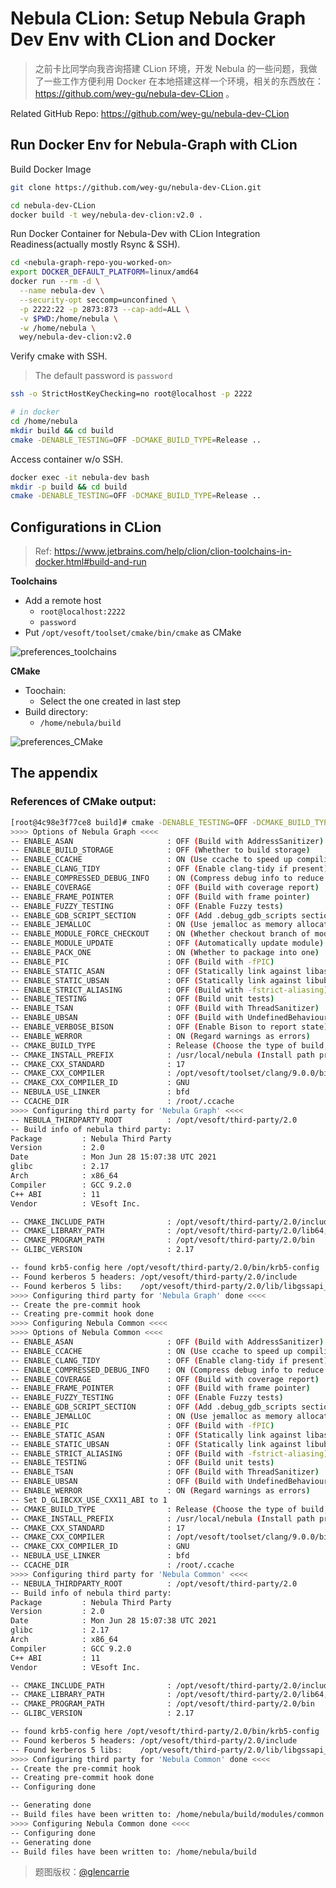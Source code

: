 # Nebula CLion: Setup Nebula Graph Dev Env with CLion and Docker




> 之前卡比同学向我咨询搭建 CLion 环境，开发 Nebula 的一些问题，我做了一些工作方便利用 Docker 在本地搭建这样一个环境，相关的东西放在：https://github.com/wey-gu/nebula-dev-CLion 。



<!--more-->

Related GitHub Repo: https://github.com/wey-gu/nebula-dev-CLion

## Run Docker Env for Nebula-Graph with CLion

Build Docker Image

```bash
git clone https://github.com/wey-gu/nebula-dev-CLion.git

cd nebula-dev-CLion
docker build -t wey/nebula-dev-clion:v2.0 .
```

Run Docker Container for Nebula-Dev with CLion Integration Readiness(actually mostly Rsync & SSH).

```bash
cd <nebula-graph-repo-you-worked-on>
export DOCKER_DEFAULT_PLATFORM=linux/amd64
docker run --rm -d \
  --name nebula-dev \
  --security-opt seccomp=unconfined \
  -p 2222:22 -p 2873:873 --cap-add=ALL \
  -v $PWD:/home/nebula \
  -w /home/nebula \
  wey/nebula-dev-clion:v2.0
```

Verify cmake with SSH.

> The default password is `password`

```bash
ssh -o StrictHostKeyChecking=no root@localhost -p 2222

# in docker
cd /home/nebula
mkdir build && cd build
cmake -DENABLE_TESTING=OFF -DCMAKE_BUILD_TYPE=Release ..
```

Access container w/o SSH.

```bash
docker exec -it nebula-dev bash
mkdir -p build && cd build
cmake -DENABLE_TESTING=OFF -DCMAKE_BUILD_TYPE=Release ..
```



## Configurations in CLion

> Ref: https://www.jetbrains.com/help/clion/clion-toolchains-in-docker.html#build-and-run

**Toolchains**

- Add a remote host
  - `root@localhost:2222`
  - `password`
- Put `/opt/vesoft/toolset/cmake/bin/cmake` as CMake

![preferences_toolchains](https://raw.githubusercontent.com/wey-gu/nebula-dev-CLion/main/images/preferences_toolchains.png)

**CMake**

- Toochain:
  - Select the one created in last step
- Build directory:
  - `/home/nebula/build`

![preferences_CMake](https://raw.githubusercontent.com/wey-gu/nebula-dev-CLion/main/images/preferences_CMake.png)

## The appendix

### References of CMake output:

```bash
[root@4c98e3f77ce8 build]# cmake -DENABLE_TESTING=OFF -DCMAKE_BUILD_TYPE=Release ..
>>>> Options of Nebula Graph <<<<
-- ENABLE_ASAN                     : OFF (Build with AddressSanitizer)
-- ENABLE_BUILD_STORAGE            : OFF (Whether to build storage)
-- ENABLE_CCACHE                   : ON (Use ccache to speed up compiling)
-- ENABLE_CLANG_TIDY               : OFF (Enable clang-tidy if present)
-- ENABLE_COMPRESSED_DEBUG_INFO    : ON (Compress debug info to reduce binary size)
-- ENABLE_COVERAGE                 : OFF (Build with coverage report)
-- ENABLE_FRAME_POINTER            : OFF (Build with frame pointer)
-- ENABLE_FUZZY_TESTING            : OFF (Enable Fuzzy tests)
-- ENABLE_GDB_SCRIPT_SECTION       : OFF (Add .debug_gdb_scripts section)
-- ENABLE_JEMALLOC                 : ON (Use jemalloc as memory allocator)
-- ENABLE_MODULE_FORCE_CHECKOUT    : ON (Whether checkout branch of module to same as graph.)
-- ENABLE_MODULE_UPDATE            : OFF (Automatically update module)
-- ENABLE_PACK_ONE                 : ON (Whether to package into one)
-- ENABLE_PIC                      : OFF (Build with -fPIC)
-- ENABLE_STATIC_ASAN              : OFF (Statically link against libasan)
-- ENABLE_STATIC_UBSAN             : OFF (Statically link against libubsan)
-- ENABLE_STRICT_ALIASING          : OFF (Build with -fstrict-aliasing)
-- ENABLE_TESTING                  : OFF (Build unit tests)
-- ENABLE_TSAN                     : OFF (Build with ThreadSanitizer)
-- ENABLE_UBSAN                    : OFF (Build with UndefinedBehaviourSanitizer)
-- ENABLE_VERBOSE_BISON            : OFF (Enable Bison to report state)
-- ENABLE_WERROR                   : ON (Regard warnings as errors)
-- CMAKE_BUILD_TYPE                : Release (Choose the type of build, options are: None Debug Release RelWithDebInfo MinSizeRel ...)
-- CMAKE_INSTALL_PREFIX            : /usr/local/nebula (Install path prefix, prepended onto install directories.)
-- CMAKE_CXX_STANDARD              : 17
-- CMAKE_CXX_COMPILER              : /opt/vesoft/toolset/clang/9.0.0/bin/c++ (CXX compiler)
-- CMAKE_CXX_COMPILER_ID           : GNU
-- NEBULA_USE_LINKER               : bfd
-- CCACHE_DIR                      : /root/.ccache
>>>> Configuring third party for 'Nebula Graph' <<<<
-- NEBULA_THIRDPARTY_ROOT          : /opt/vesoft/third-party/2.0
-- Build info of nebula third party:
Package         : Nebula Third Party
Version         : 2.0
Date            : Mon Jun 28 15:07:38 UTC 2021
glibc           : 2.17
Arch            : x86_64
Compiler        : GCC 9.2.0
C++ ABI         : 11
Vendor          : VEsoft Inc.

-- CMAKE_INCLUDE_PATH              : /opt/vesoft/third-party/2.0/include
-- CMAKE_LIBRARY_PATH              : /opt/vesoft/third-party/2.0/lib64;/opt/vesoft/third-party/2.0/lib
-- CMAKE_PROGRAM_PATH              : /opt/vesoft/third-party/2.0/bin
-- GLIBC_VERSION                   : 2.17

-- found krb5-config here /opt/vesoft/third-party/2.0/bin/krb5-config
-- Found kerberos 5 headers: /opt/vesoft/third-party/2.0/include
-- Found kerberos 5 libs:    /opt/vesoft/third-party/2.0/lib/libgssapi_krb5.a;/opt/vesoft/third-party/2.0/lib/libkrb5.a;/opt/vesoft/third-party/2.0/lib/libk5crypto.a;/opt/vesoft/third-party/2.0/lib/libcom_err.a;/opt/vesoft/third-party/2.0/lib/libkrb5support.a
>>>> Configuring third party for 'Nebula Graph' done <<<<
-- Create the pre-commit hook
-- Creating pre-commit hook done
>>>> Configuring Nebula Common <<<<
>>>> Options of Nebula Common <<<<
-- ENABLE_ASAN                     : OFF (Build with AddressSanitizer)
-- ENABLE_CCACHE                   : ON (Use ccache to speed up compiling)
-- ENABLE_CLANG_TIDY               : OFF (Enable clang-tidy if present)
-- ENABLE_COMPRESSED_DEBUG_INFO    : ON (Compress debug info to reduce binary size)
-- ENABLE_COVERAGE                 : OFF (Build with coverage report)
-- ENABLE_FRAME_POINTER            : OFF (Build with frame pointer)
-- ENABLE_FUZZY_TESTING            : OFF (Enable Fuzzy tests)
-- ENABLE_GDB_SCRIPT_SECTION       : OFF (Add .debug_gdb_scripts section)
-- ENABLE_JEMALLOC                 : ON (Use jemalloc as memory allocator)
-- ENABLE_PIC                      : OFF (Build with -fPIC)
-- ENABLE_STATIC_ASAN              : OFF (Statically link against libasan)
-- ENABLE_STATIC_UBSAN             : OFF (Statically link against libubsan)
-- ENABLE_STRICT_ALIASING          : OFF (Build with -fstrict-aliasing)
-- ENABLE_TESTING                  : OFF (Build unit tests)
-- ENABLE_TSAN                     : OFF (Build with ThreadSanitizer)
-- ENABLE_UBSAN                    : OFF (Build with UndefinedBehaviourSanitizer)
-- ENABLE_WERROR                   : ON (Regard warnings as errors)
-- Set D_GLIBCXX_USE_CXX11_ABI to 1
-- CMAKE_BUILD_TYPE                : Release (Choose the type of build, options are: None Debug Release RelWithDebInfo MinSizeRel ...)
-- CMAKE_INSTALL_PREFIX            : /usr/local/nebula (Install path prefix, prepended onto install directories.)
-- CMAKE_CXX_STANDARD              : 17
-- CMAKE_CXX_COMPILER              : /opt/vesoft/toolset/clang/9.0.0/bin/c++
-- CMAKE_CXX_COMPILER_ID           : GNU
-- NEBULA_USE_LINKER               : bfd
-- CCACHE_DIR                      : /root/.ccache
>>>> Configuring third party for 'Nebula Common' <<<<
-- NEBULA_THIRDPARTY_ROOT          : /opt/vesoft/third-party/2.0
-- Build info of nebula third party:
Package         : Nebula Third Party
Version         : 2.0
Date            : Mon Jun 28 15:07:38 UTC 2021
glibc           : 2.17
Arch            : x86_64
Compiler        : GCC 9.2.0
C++ ABI         : 11
Vendor          : VEsoft Inc.

-- CMAKE_INCLUDE_PATH              : /opt/vesoft/third-party/2.0/include
-- CMAKE_LIBRARY_PATH              : /opt/vesoft/third-party/2.0/lib64;/opt/vesoft/third-party/2.0/lib
-- CMAKE_PROGRAM_PATH              : /opt/vesoft/third-party/2.0/bin
-- GLIBC_VERSION                   : 2.17

-- found krb5-config here /opt/vesoft/third-party/2.0/bin/krb5-config
-- Found kerberos 5 headers: /opt/vesoft/third-party/2.0/include
-- Found kerberos 5 libs:    /opt/vesoft/third-party/2.0/lib/libgssapi_krb5.a;/opt/vesoft/third-party/2.0/lib/libkrb5.a;/opt/vesoft/third-party/2.0/lib/libk5crypto.a;/opt/vesoft/third-party/2.0/lib/libcom_err.a;/opt/vesoft/third-party/2.0/lib/libkrb5support.a
>>>> Configuring third party for 'Nebula Common' done <<<<
-- Create the pre-commit hook
-- Creating pre-commit hook done
-- Configuring done

-- Generating done
-- Build files have been written to: /home/nebula/build/modules/common
>>>> Configuring Nebula Common done <<<<
-- Configuring done
-- Generating done
-- Build files have been written to: /home/nebula/build
```



> 题图版权：[@glencarrie](https://unsplash.com/@glencarrie) 


